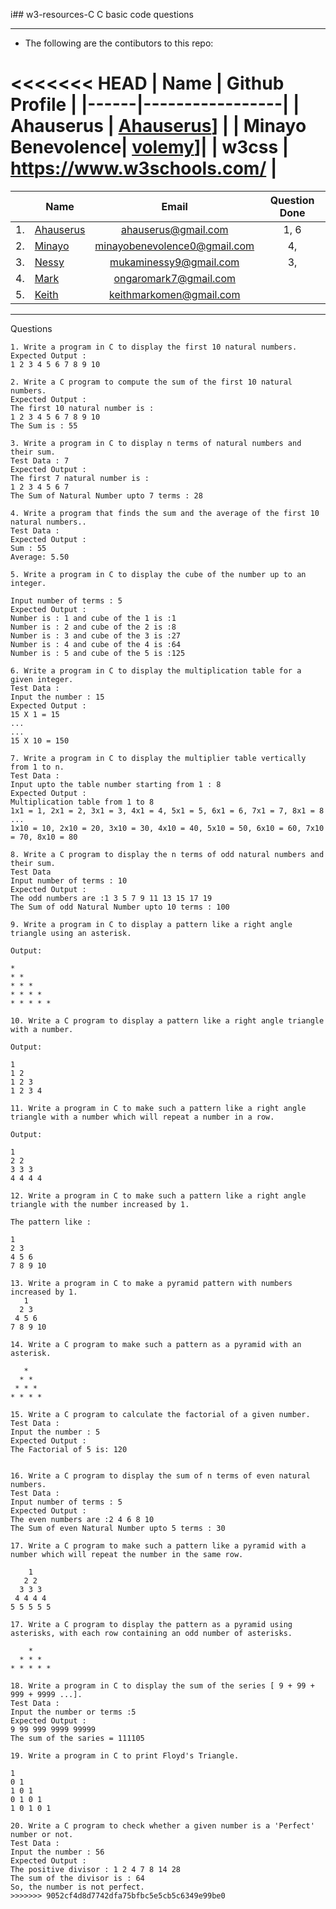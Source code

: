 i## w3-resources-C
C basic code questions
___
- The following are the contibutors to this repo:

<<<<<<< HEAD
| Name | Github Profile |
|------|-----------------|
| Ahauserus | [Ahauserus](https://github.com/Ahauserus)] |
| Minayo Benevolence| [volemy](https://github.com/volemy)]|
| w3css | https://www.w3schools.com/ |
=======
|| Name | Email | Question Done|
|-|----------------------|:-----------------:|:--------:|
|1.| [Ahauserus](https://github.com/Ahauserus)| ahauserus@gmail.com|1, 6 |
|2.| [Minayo](https://github.com/volemy)| minayobenevolence0@gmail.com|4, |
|3.| [Nessy](https://github.com/nessy254)| mukaminessy9@gmail.com|3, |
|4.| [Mark](https://www.github.com/ongaro09)| ongaromark7@gmail.com| |
|5.| [Keith](https://github.com/Brokeice123)| keithmarkomen@gmail.com| |
___

Questions
```
1. Write a program in C to display the first 10 natural numbers.
Expected Output :
1 2 3 4 5 6 7 8 9 10

2. Write a C program to compute the sum of the first 10 natural numbers.
Expected Output :
The first 10 natural number is :
1 2 3 4 5 6 7 8 9 10
The Sum is : 55

3. Write a program in C to display n terms of natural numbers and their sum.
Test Data : 7
Expected Output :
The first 7 natural number is :
1 2 3 4 5 6 7
The Sum of Natural Number upto 7 terms : 28

4. Write a program that finds the sum and the average of the first 10 natural numbers..
Test Data :
Expected Output :
Sum : 55
Average: 5.50

5. Write a program in C to display the cube of the number up to an integer.

Input number of terms : 5
Expected Output :
Number is : 1 and cube of the 1 is :1
Number is : 2 and cube of the 2 is :8
Number is : 3 and cube of the 3 is :27
Number is : 4 and cube of the 4 is :64
Number is : 5 and cube of the 5 is :125

6. Write a program in C to display the multiplication table for a given integer.
Test Data :
Input the number : 15
Expected Output :
15 X 1 = 15
...
...
15 X 10 = 150

7. Write a program in C to display the multiplier table vertically from 1 to n.
Test Data :
Input upto the table number starting from 1 : 8
Expected Output :
Multiplication table from 1 to 8
1x1 = 1, 2x1 = 2, 3x1 = 3, 4x1 = 4, 5x1 = 5, 6x1 = 6, 7x1 = 7, 8x1 = 8
...
1x10 = 10, 2x10 = 20, 3x10 = 30, 4x10 = 40, 5x10 = 50, 6x10 = 60, 7x10 = 70, 8x10 = 80

8. Write a C program to display the n terms of odd natural numbers and their sum.
Test Data
Input number of terms : 10
Expected Output :
The odd numbers are :1 3 5 7 9 11 13 15 17 19
The Sum of odd Natural Number upto 10 terms : 100

9. Write a program in C to display a pattern like a right angle triangle using an asterisk.

Output:

*
* *
* * *
* * * *
* * * * *

10. Write a C program to display a pattern like a right angle triangle with a number.

Output:

1
1 2
1 2 3
1 2 3 4

11. Write a program in C to make such a pattern like a right angle triangle with a number which will repeat a number in a row.

Output:

1
2 2
3 3 3
4 4 4 4

12. Write a program in C to make such a pattern like a right angle triangle with the number increased by 1.

The pattern like :

1
2 3
4 5 6
7 8 9 10

13. Write a program in C to make a pyramid pattern with numbers increased by 1.
   1
  2 3
 4 5 6
7 8 9 10

14. Write a C program to make such a pattern as a pyramid with an asterisk.

   *
  * *
 * * *
* * * *

15. Write a C program to calculate the factorial of a given number.
Test Data :
Input the number : 5
Expected Output :
The Factorial of 5 is: 120


16. Write a C program to display the sum of n terms of even natural numbers.
Test Data :
Input number of terms : 5
Expected Output :
The even numbers are :2 4 6 8 10
The Sum of even Natural Number upto 5 terms : 30

17. Write a C program to make such a pattern like a pyramid with a number which will repeat the number in the same row.

    1
   2 2
  3 3 3
 4 4 4 4
5 5 5 5 5

17. Write a C program to display the pattern as a pyramid using asterisks, with each row containing an odd number of asterisks.

    *
  * * *
* * * * *

18. Write a program in C to display the sum of the series [ 9 + 99 + 999 + 9999 ...].
Test Data :
Input the number or terms :5
Expected Output :
9 99 999 9999 99999
The sum of the saries = 111105

19. Write a program in C to print Floyd's Triangle.

1
0 1
1 0 1
0 1 0 1
1 0 1 0 1

20. Write a C program to check whether a given number is a 'Perfect' number or not.
Test Data :
Input the number : 56
Expected Output :
The positive divisor : 1 2 4 7 8 14 28
The sum of the divisor is : 64
So, the number is not perfect.
>>>>>>> 9052cf4d8d7742dfa75bfbc5e5cb5c6349e99be0
